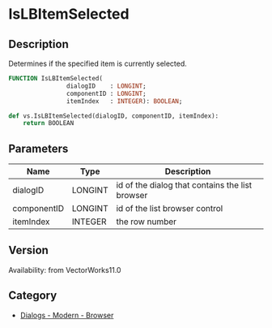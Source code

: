 # IsLBItemSelected

## Description
Determines if the specified item is currently selected.

```pascal
FUNCTION IsLBItemSelected(
				dialogID    : LONGINT;
				componentID : LONGINT;
				itemIndex   : INTEGER): BOOLEAN;
```

```python
def vs.IsLBItemSelected(dialogID, componentID, itemIndex):
    return BOOLEAN
```

## Parameters
|Name|Type|Description|
|---|---|---|
|dialogID|LONGINT|id of the dialog that contains the list browser|
|componentID|LONGINT|id of the list browser control|
|itemIndex|INTEGER|the row number|

## Version
Availability: from VectorWorks11.0

## Category
* [Dialogs - Modern - Browser](../Categories/Dialogs%20-%20Modern%20-%20Browser.md)
